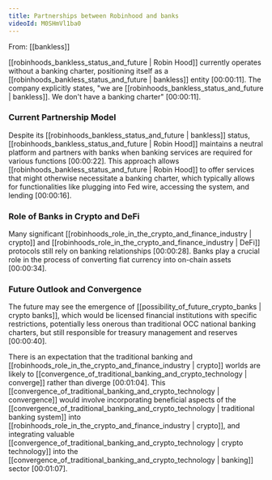 ```yaml
---
title: Partnerships between Robinhood and banks
videoId: M0SHmVl1ba0
---
```


From: [[bankless]] <br/> 

[[robinhoods_bankless_status_and_future | Robin Hood]] currently operates without a banking charter, positioning itself as a [[robinhoods_bankless_status_and_future | bankless]] entity <a class="yt-timestamp" data-t="00:00:11">[00:00:11]</a>. The company explicitly states, "we are [[robinhoods_bankless_status_and_future | bankless]]. We don't have a banking charter" <a class="yt-timestamp" data-t="00:00:11">[00:00:11]</a>.

### Current Partnership Model

Despite its [[robinhoods_bankless_status_and_future | bankless]] status, [[robinhoods_bankless_status_and_future | Robin Hood]] maintains a neutral platform and partners with banks when banking services are required for various functions <a class="yt-timestamp" data-t="00:00:22">[00:00:22]</a>. This approach allows [[robinhoods_bankless_status_and_future | Robin Hood]] to offer services that might otherwise necessitate a banking charter, which typically allows for functionalities like plugging into Fed wire, accessing the system, and lending <a class="yt-timestamp" data-t="00:00:16">[00:00:16]</a>.

### Role of Banks in Crypto and DeFi

Many significant [[robinhoods_role_in_the_crypto_and_finance_industry | crypto]] and [[robinhoods_role_in_the_crypto_and_finance_industry | DeFi]] protocols still rely on banking relationships <a class="yt-timestamp" data-t="00:00:28">[00:00:28]</a>. Banks play a crucial role in the process of converting fiat currency into on-chain assets <a class="yt-timestamp" data-t="00:00:34">[00:00:34]</a>.

### Future Outlook and Convergence

The future may see the emergence of [[possibility_of_future_crypto_banks | crypto banks]], which would be licensed financial institutions with specific restrictions, potentially less onerous than traditional OCC national banking charters, but still responsible for treasury management and reserves <a class="yt-timestamp" data-t="00:00:40">[00:00:40]</a>.

There is an expectation that the traditional banking and [[robinhoods_role_in_the_crypto_and_finance_industry | crypto]] worlds are likely to [[convergence_of_traditional_banking_and_crypto_technology | converge]] rather than diverge <a class="yt-timestamp" data-t="00:01:04">[00:01:04]</a>. This [[convergence_of_traditional_banking_and_crypto_technology | convergence]] would involve incorporating beneficial aspects of the [[convergence_of_traditional_banking_and_crypto_technology | traditional banking system]] into [[robinhoods_role_in_the_crypto_and_finance_industry | crypto]], and integrating valuable [[convergence_of_traditional_banking_and_crypto_technology | crypto technology]] into the [[convergence_of_traditional_banking_and_crypto_technology | banking]] sector <a class="yt-timestamp" data-t="00:01:07">[00:01:07]</a>.